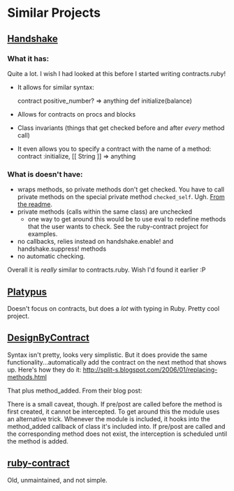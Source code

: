 # Similar Projects

## [Handshake](https://github.com/bguthrie/handshake)

### What it has:

Quite a lot. I wish I had looked at this before I started writing contracts.ruby!

- It allows for similar syntax:

    contract positive_number? => anything
    def initialize(balance)

- Allows for contracts on procs and blocks
- Class invariants (things that get checked before and after *every* method call)
- It even allows you to specify a contract with the name of a method:
    contract :initialize, [[ String ]] => anything

### What is doesn't have:

- wraps methods, so private methods don't get checked. You have to call private methods on the special private method `checked_self`. Ugh. [From the readme](https://github.com/bguthrie/handshake).
- private methods (calls within the same class) are unchecked
  - one way to get around this would be to use eval to redefine methods that the user wants to check. See the ruby-contract project for examples.
- no callbacks, relies instead on handshake.enable! and handshake.suppress! methods
- no automatic checking.

Overall it is *really* similar to contracts.ruby. Wish I'd found it earlier :P

## [Platypus](http://rubyworks.github.com/platypus/)

Doesn't focus on contracts, but does a *lot* with typing in Ruby. Pretty cool project.

## [DesignByContract](http://split-s.blogspot.com/2006/02/design-by-contract-for-ruby.html)

Syntax isn't pretty, looks very simplistic. But it does provide the same functionality...automatically add the contract on the next method that shows up. Here's how they do it: http://split-s.blogspot.com/2006/01/replacing-methods.html

That plus method_added. From their blog post:

There is a small caveat, though. If pre/post are called before the method is first created, it cannot be intercepted. To get around this the module uses an alternative trick. Whenever the module is included, it hooks into the method_added callback of class it's included into. If pre/post are called and the corresponding method does not exist, the interception is scheduled until the method is added.

## [ruby-contract](http://rubyforge.org/frs/?group_id=543)

Old, unmaintained, and not simple.

